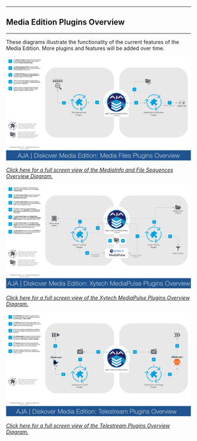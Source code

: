 ___
## Media Edition Plugins Overview
___

These diagrams illustrate the functionality of the current features of the Media Edition. More plugins and features will be added over time.

![Image: MediaInfo and File Sequences Overview Diagram](images/diagram_diskover_media_edition_plugins_overview_mediainfo_and_file_sequences.png)

_[Click here for a full screen view of the MediaInfo and File Sequences Overview Diagram.](images/diagram_diskover_media_edition_plugins_overview_mediainfo_and_file_sequences.png)_

![Image: Xytech MediaPulse Plugins Overview Diagram](images/diagram_diskover_media_edition_plugins_overview_xytech_mediapulse.png)

_[Click here for a full screen view of the Xytech MediaPulse Plugins Overview Diagram.](images/diagram_diskover_media_edition_plugins_overview_xytech_mediapulse.png)_

![Image: Telestream Plugins Overview Diagram](images/diagram_diskover_media_edition_plugins_overview_telestream.png)

_[Click here for a full screen view of the Telestream Plugins Overview Diagram.](images/diagram_diskover_media_edition_plugins_overview_telestream.png)_
